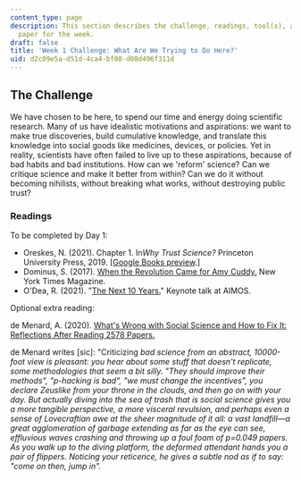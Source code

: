 ```yaml
---
content_type: page
description: This section describes the challenge, readings, tool(s), and response
  paper for the week.
draft: false
title: 'Week 1 Challenge: What Are We Trying to Do Here?'
uid: d2c09e5a-d51d-4ca4-bf08-d08d496f311d
---
```

## The Challenge

We have chosen to be here, to spend our time and energy doing scientific research. Many of us have idealistic motivations and aspirations: we want to make true discoveries, build cumulative knowledge, and translate this knowledge into social goods like medicines, devices, or policies. Yet in reality, scientists have often failed to live up to these aspirations, because of bad habits and bad institutions. How can we 'reform' science? Can we critique science and make it better from within? Can we do it without becoming nihilists, without breaking what works, without destroying public trust? 

### Readings

To be completed by Day 1:

- Oreskes, N. (2021). Chapter 1. In*Why Trust Science?* Princeton University Press, 2019. \[[Google Books preview](https://www.google.com/books/edition/Why_Trust_Science/B8iXDwAAQBAJ?hl=en&gbpv=1).\]
- Dominus, S. (2017). [When the Revolution Came for Amy Cuddy.](https://www.nytimes.com/2017/10/18/magazine/when-the-revolution-came-for-amy-cuddy.html) New York Times Magazine.
- O'Dea, R. (2021). "[The Next 10 Years.](https://www.youtube.com/watch?v=Ov4lJnZ5px0)" Keynote talk at AIMOS.

Optional extra reading:

de Menard, A. (2020). [What's Wrong with Social Science and How to Fix It: Reflections After Reading 2578 Papers.](https://fantasticanachronism.com/2020/09/11/whats-wrong-with-social-science-and-how-to-fix-it/)

de Menard writes \[sic\]: "Criticizing *bad science from an abstract, 10000-foot view is pleasant: you hear about some stuff that doesn't replicate, some methodologies that seem a bit silly. "They should improve their methods", "p-hacking is bad", "we must change the incentives", you declare Zeuslike from your throne in the clouds, and then go on with your day. But actually diving into the sea of trash that is social science gives you a more tangible perspective, a more visceral revulsion, and perhaps even a sense of Lovecraftian awe at the sheer magnitude of it all: a vast landfill—a great agglomeration of garbage extending as far as the eye can see, effluvious waves crashing and throwing up a foul foam of p=0.049 papers. As you walk up to the diving platform, the deformed attendant hands you a pair of flippers. Noticing your reticence, he gives a subtle nod as if to say: "come on then, jump in".*